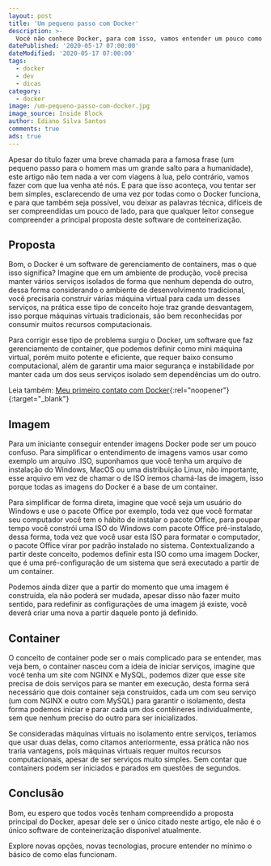 ```yaml
---
layout: post
title: 'Um pequeno passo com Docker'
description: >-
  Você não conhece Docker, para com isso, vamos entender um pouco como ele funciona.
datePublished: '2020-05-17 07:00:00'
dateModified: '2020-05-17 07:00:00'
tags:
  - docker
  - dev
  - dicas
category:
  - docker
image: /um-pequeno-passo-com-docker.jpg
image_source: Inside Block
author: Ediano Silva Santos
comments: true
ads: true
---
```


Apesar do título fazer uma breve chamada para a famosa frase (um pequeno passo para o homem mas um grande salto para a humanidade), este artigo não tem nada a ver com viagens à lua, pelo contrário, vamos fazer com que lua venha até nós. E para que isso aconteça, vou tentar ser bem simples, esclarecendo de uma vez por todas como o Docker funciona, e para que também seja possível, vou deixar as palavras técnica, difíceis de ser compreendidas um pouco de lado, para que qualquer leitor consegue compreender a principal proposta deste software de conteinerização.

## Proposta
Bom, o Docker é um software de gerenciamento de containers, mas o que isso significa? Imagine que em um ambiente de produção, você precisa manter vários serviços isolados de forma que nenhum dependa do outro, dessa forma considerando o ambiente de desenvolvimento tradicional, você precisaria construir várias máquina virtual para cada um desses serviços, na prática esse tipo de conceito hoje traz grande desvantagem, isso porque máquinas virtuais tradicionais, são bem reconhecidas por consumir muitos recursos computacionais.

Para corrigir esse tipo de problema surgiu o Docker, um software que faz gerenciamento de container, que podemos definir como mini máquina virtual, porém muito potente e eficiente, que requer baixo consumo computacional, além de garantir uma maior segurança e instabilidade por manter cada um dos seus serviços isolado sem dependências um do outro.

Leia também: [Meu primeiro contato com Docker](https://insideblock.com/blog/meu-primeiro-contato-com-docker/){:rel="noopener"}{:target="_blank"}

## Imagem
Para um iniciante conseguir entender imagens Docker pode ser um pouco confuso. Para simplificar o entendimento de imagens vamos usar como exemplo um arquivo .ISO, suponhamos que você tenha um arquivo de instalação do Windows, MacOS ou uma distribuição Linux, não importante, esse arquivo em vez de chamar o de ISO iremos chamá-las de imagem, isso porque todas as imagens do Docker é a base de um container.

Para simplificar de forma direta, imagine que você seja um usuário do Windows e use o pacote Office por exemplo, toda vez que você formatar seu computador você tem o hábito de instalar o pacote Office, para poupar tempo você constrói uma ISO do Windows com pacote Office pré-instalado, dessa forma, toda vez que você usar esta ISO para formatar o computador, o pacote Office virar por padrão instalado no sistema. Contextualizando a partir deste conceito, podemos definir esta ISO como uma imagem Docker, que é uma pré-configuração de um sistema que será executado a partir de um container.

Podemos ainda dizer que a partir do momento que uma imagem é construída, ela não poderá ser mudada, apesar disso não fazer muito sentido, para redefinir as configurações de uma imagem já existe, você deverá criar uma nova a partir daquele ponto já definido. 

## Container
O conceito de container pode ser o mais complicado para se entender, mas veja bem, o container nasceu com a ideia de iniciar serviços, imagine que você tenha um site com NGINX e MySQL, podemos dizer que esse site precisa de dois serviços para se manter em execução, desta forma será necessário que dois container seja construídos, cada um com seu serviço (um com NGINX e outro com MySQL) para garantir o isolamento, desta forma podemos iniciar e parar cada um dos contêineres individualmente, sem que nenhum preciso do outro para ser inicializados.

Se consideradas máquinas virtuais no isolamento entre serviços, teríamos que usar duas delas, como citamos anteriormente, essa prática não nos traria vantagens, pois máquinas virtuais requer muitos recursos computacionais, apesar de ser serviços muito simples. Sem contar que containers podem ser iniciados e parados em questões de segundos.

## Conclusão
Bom, eu espero que todos vocês tenham compreendido a proposta principal do Docker, apesar dele ser o único citado neste artigo, ele não é o único software de conteinerização disponível atualmente.

Explore novas opções, novas tecnologias, procure entender no mínimo o básico de como elas funcionam.